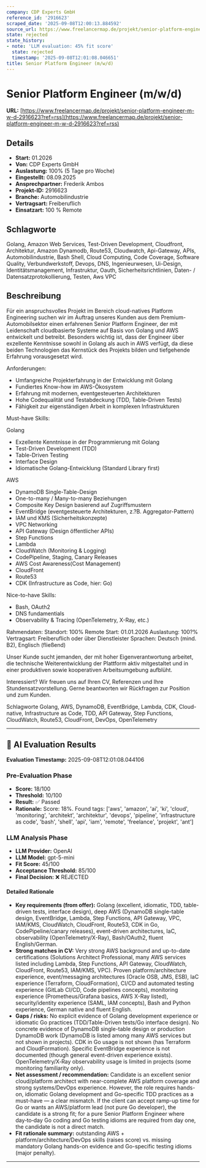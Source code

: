 ```yaml
---
company: CDP Experts GmbH
reference_id: '2916623'
scraped_date: '2025-09-08T12:00:13.884592'
source_url: https://www.freelancermap.de/projekt/senior-platform-engineer-m-w-d-2916623?ref=rss
state: rejected
state_history:
- note: 'LLM evaluation: 45% fit score'
  state: rejected
  timestamp: '2025-09-08T12:01:08.046651'
title: Senior Platform Engineer (m/w/d)
---
```



# Senior Platform Engineer (m/w/d)
**URL:** [https://www.freelancermap.de/projekt/senior-platform-engineer-m-w-d-2916623?ref=rss](https://www.freelancermap.de/projekt/senior-platform-engineer-m-w-d-2916623?ref=rss)
## Details
- **Start:** 01.2026
- **Von:** CDP Experts GmbH
- **Auslastung:** 100% (5 Tage pro Woche)
- **Eingestellt:** 08.09.2025
- **Ansprechpartner:** Frederik Ambos
- **Projekt-ID:** 2916623
- **Branche:** Automobilindustrie
- **Vertragsart:** Freiberuflich
- **Einsatzart:** 100
                                                % Remote

## Schlagworte
Golang, Amazon Web Services, Test-Driven Development, Cloudfront, Architektur, Amazon Dynamodb, Route53, Cloudwatch, Api-Gateway, APIs, Automobilindustrie, Bash Shell, Cloud Computing, Code Coverage, Software Quality, Verbundwerkstoff, Devops, DNS, Ingenieurwesen, Ui-Design, Identitätsmanagement, Infrastruktur, Oauth, Sicherheitsrichtlinien, Daten- / Datensatzprotokollierung, Testen, Aws VPC

## Beschreibung
Für ein anspruchsvolles Projekt im Bereich cloud-natives Platform Engineering suchen wir im Auftrag unseres Kunden aus dem Premium-Automobilsektor einen erfahrenen Senior Platform Engineer, der mit Leidenschaft cloudbasierte Systeme auf Basis von Golang und AWS entwickelt und betreibt. Besonders wichtig ist, dass der Engineer über exzellente Kenntnisse sowohl in Golang als auch in AWS verfügt, da diese beiden Technologien das Kernstück des Projekts bilden und tiefgehende Erfahrung vorausgesetzt wird.

Anforderungen:
- Umfangreiche Projekterfahrung in der Entwicklung mit Golang
- Fundiertes Know-how im AWS-Ökosystem
- Erfahrung mit modernen, eventgesteuerten Architekturen
- Hohe Codequalität und Testabdeckung (TDD, Table-Driven Tests)
- Fähigkeit zur eigenständigen Arbeit in komplexen Infrastrukturen

Must-have Skills:

Golang
- Exzellente Kenntnisse in der Programmierung mit Golang
- Test-Driven Development (TDD)
- Table-Driven Testing
- Interface Design
- Idiomatische Golang-Entwicklung (Standard Library first)

AWS
- DynamoDB Single-Table-Design
- One-to-many / Many-to-many Beziehungen
- Composite Key Design basierend auf Zugriffsmustern
- EventBridge (eventgesteuerte Architekturen, z.?B. Aggregator-Pattern)
- IAM und KMS (Sicherheitskonzepte)
- VPC Networking
- API Gateway (Design öffentlicher APIs)
- Step Functions
- Lambda
- CloudWatch (Monitoring & Logging)
- CodePipeline, Staging, Canary Releases
- AWS Cost Awareness(Cost Management)
- CloudFront
- Route53
- CDK (Infrastructure as Code, hier: Go)

Nice-to-have Skills:
- Bash, OAuth2
- DNS fundamentials
- Observability & Tracing (OpenTelemetry, X-Ray, etc.)

Rahmendaten:
Standort: 100% Remote
Start: 01.01.2026
Auslastung: 100?%
Vertragsart: Freiberuflich oder über Dienstleister
Sprachen: Deutsch (mind. B2), Englisch (fließend)

Unser Kunde sucht jemanden, der mit hoher Eigenverantwortung arbeitet, die technische Weiterentwicklung der Plattform aktiv mitgestaltet und in einer produktiven sowie kooperativen Arbeitsumgebung aufblüht.

Interessiert?
Wir freuen uns auf Ihren CV, Referenzen und Ihre Stundensatzvorstellung. Gerne beantworten wir Rückfragen zur Position und zum Kunden.

Schlagworte
Golang, AWS, DynamoDB, EventBridge, Lambda, CDK, Cloud-native, Infrastructure as Code, TDD, API Gateway, Step Functions, CloudWatch, Route53, CloudFront, DevOps, OpenTelemetry

---

## 🤖 AI Evaluation Results

**Evaluation Timestamp:** 2025-09-08T12:01:08.044106

### Pre-Evaluation Phase
- **Score:** 18/100
- **Threshold:** 10/100
- **Result:** ✅ Passed
- **Rationale:** Score: 18%. Found tags: ['aws', 'amazon', 'ai', 'ki', 'cloud', 'monitoring', 'architekt', 'architektur', 'devops', 'pipeline', 'infrastructure as code', 'bash', 'shell', 'api', 'iam', 'remote', 'freelance', 'projekt', 'ant']

### LLM Analysis Phase
- **LLM Provider:** OpenAI
- **LLM Model:** gpt-5-mini
- **Fit Score:** 45/100
- **Acceptance Threshold:** 85/100
- **Final Decision:** ❌ REJECTED

#### Detailed Rationale
- **Key requirements (from offer):** Golang (excellent, idiomatic, TDD, table-driven tests, interface design), deep AWS (DynamoDB single-table design, EventBridge, Lambda, Step Functions, API Gateway, VPC, IAM/KMS, CloudWatch, CloudFront, Route53, CDK in Go, CodePipeline/canary releases), event-driven architectures, IaC, observability (OpenTelemetry/X-Ray), Bash/OAuth2, fluent English/German.
- **Strong matches in CV:** Very strong AWS background and up-to-date certifications (Solutions Architect Professional, many AWS services listed including Lambda, Step Functions, API Gateway, CloudWatch, CloudFront, Route53, IAM/KMS, VPC). Proven platform/architecture experience, event/messaging architectures (Oracle OSB, JMS, ESB), IaC experience (Terraform, CloudFormation), CI/CD and automated testing experience (GitLab CI/CD, Code pipelines concepts), monitoring experience (Prometheus/Grafana basics, AWS X-Ray listed), security/identity experience (SAML, IAM concepts), Bash and Python experience, German native and fluent English.
- **Gaps / risks:** No explicit evidence of Golang development experience or idiomatic Go practices (TDD/Table-Driven tests/Go interface design). No concrete evidence of DynamoDB single-table design or production DynamoDB work (DynamoDB is listed among many AWS services but not shown in projects). CDK in Go usage is not shown (has Terraform and CloudFormation). Specific EventBridge experience is not documented (though general event-driven experience exists). OpenTelemetry/X‑Ray observability usage is limited in projects (some monitoring familiarity only).
- **Net assessment / recommendation:** Candidate is an excellent senior cloud/platform architect with near-complete AWS platform coverage and strong systems/DevOps experience. However, the role requires hands-on, idiomatic Golang development and Go-specific TDD practices as a must-have — a clear mismatch. If the client can accept ramp-up time for Go or wants an AWS/platform lead (not pure Go developer), the candidate is a strong fit; for a pure Senior Platform Engineer where day‑to‑day Go coding and Go testing idioms are required from day one, the candidate is not a direct match.
- **Fit rationale summary:** outstanding AWS + platform/architecture/DevOps skills (raises score) vs. missing mandatory Golang hands-on evidence and Go-specific testing idioms (major penalty).

---
